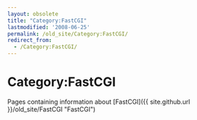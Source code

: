 ```yaml
---
layout: obsolete
title: "Category:FastCGI"
lastmodified: '2008-06-25'
permalink: /old_site/Category:FastCGI/
redirect_from:
  - /Category:FastCGI/
---
```


Category:FastCGI
================

Pages containing information about [FastCGI]({{ site.github.url }}/old_site/FastCGI "FastCGI")

